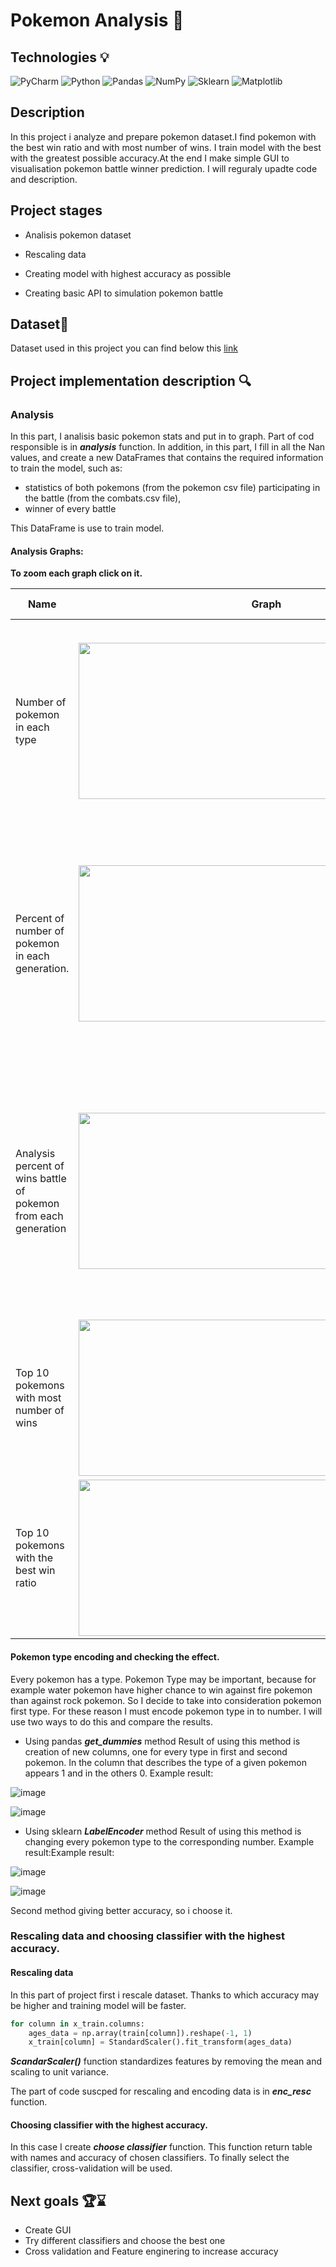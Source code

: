 # Pokemon Analysis 🐲

## Technologies 💡
![PyCharm](https://img.shields.io/badge/pycharm-143?style=for-the-badge&logo=pycharm&logoColor=black&color=black&labelColor=green)
![Python](https://img.shields.io/badge/python-3670A0?style=for-the-badge&logo=python&logoColor=ffdd54)
![Pandas](https://img.shields.io/badge/pandas-%23150458.svg?style=for-the-badge&logo=pandas&logoColor=white)
![NumPy](https://img.shields.io/badge/numpy-%23013243.svg?style=for-the-badge&logo=numpy&logoColor=white)
![Sklearn](https://img.shields.io/badge/scikit--learn-%23F7931E.svg?style=for-the-badge&logo=scikit-learn&logoColor=white)
![Matplotlib](https://img.shields.io/badge/Matplotlib-%23ffffff.svg?style=for-the-badge&logo=Matplotlib&logoColor=black)

## Description 
In this project i analyze and prepare pokemon dataset.I find pokemon with the best win ratio and with most number of wins.
I train model with the best with the greatest possible accuracy.At the end I make simple GUI to visualisation pokemon battle winner prediction.
I will reguraly upadte code and description. 

## Project stages

* Analisis pokemon dataset 

* Rescaling data

* Creating model with highest accuracy as possible

* Creating basic API to simulation pokemon battle

## Dataset📁
Dataset used in this project you can find below this [link](https://www.kaggle.com/datasets/terminus7/pokemon-challenge)

## Project implementation description 🔍
### Analysis
In this part, I analisis basic pokemon stats and put in to graph. Part of cod responsible is in ***analysis*** function. 
In addition, in this part, I fill in all the Nan values, and create a new DataFrames that contains the required information to train the model, such as:

* statistics of both pokemons (from the pokemon csv file) participating in the battle (from the combats.csv file),
* winner of every battle

This DataFrame is use to train model.

#### Analysis Graphs:

**To zoom each graph click on it.**

| Name| Graph | Short Description |
| -- | ------------- | ------------- |
| Number of pokemon in each type|<img src="https://user-images.githubusercontent.com/122997699/216782334-e50775c8-0c3f-4a5b-af42-a24ce95c1184.png" width="600" height="250">| Bar chart showing number of pokemon in each type.There are the most water-type and normal-type Pokemon, and the least flying-type.  |
|Percent of number of pokemon in each generation.| <img src="https://user-images.githubusercontent.com/122997699/216782333-613f6a6a-d782-4b54-9f63-15ce4e5e73c4.png" width="600" height="250">|A pie chart showing how much of the Pokemon set are Pokemon from a each generation.  The fewest Pokemon come from the sixth generation. The number of Pokemon from other generations is similar.|
|Analysis percent of wins battle of pokemon from each generation| <img src="https://user-images.githubusercontent.com/122997699/216782337-903efa19-b692-46f4-adf1-ce39fd7fa274.png" width="450" height="250">|Bar graph, showing percent of wins to pokemon from each generations. According to the chart in second and third generation pokemons are the weakest. The most powerful pokemons are in fourth generation.|
|Top 10 pokemons with most number of wins|<img src="https://user-images.githubusercontent.com/122997699/216782341-8a87e229-0719-4a7b-a7c0-a2b4701ef3b6.png" width="450" height="250">|This graph showing ten pokemon with the most wins. |
|Top 10 pokemons with the best win ratio|<img src="https://user-images.githubusercontent.com/122997699/216782343-806d6b73-11da-4636-b1e3-d68e6ee8b09c.png" width="450" height="250">| This graph showing ten pokemon with the best win ratio|

#### Pokemon type encoding and checking the effect.

Every pokemon has a type. Pokemon Type may be important, because for example water pokemon have higher chance to win against fire pokemon than against rock pokemon.
So I decide to take into consideration pokemon first type. For these reason I must encode pokemon type in to number. I will use two ways to do this and compare the results.

* Using pandas ***get_dummies*** method
Result of using this method is creation of new columns, one for every type in first and second pokemon. 
In the column that describes the type of a given pokemon appears 1 and in the others 0. Example result:

![image](https://user-images.githubusercontent.com/122997699/223490284-acc765e0-5d07-4d7d-8e4d-c47002b89b95.png)

![image](https://user-images.githubusercontent.com/122997699/223488670-771834cd-b661-4d35-9a71-ce7e5ca18c6e.png)

* Using sklearn ***LabelEncoder*** method
Result of using this method is changing every pokemon type to the corresponding number. Example result:Example result:

![image](https://user-images.githubusercontent.com/122997699/223487297-4e275efe-962d-470f-bcdd-b94ce6b0ec18.png)

![image](https://user-images.githubusercontent.com/122997699/223487340-40f92b1e-4633-4011-b67b-61b043f51c14.png)

Second method giving better accuracy, so i choose it. 
 
### Rescaling data and choosing classifier with the highest accuracy.
#### Rescaling data
In this part of project first i rescale dataset. Thanks to which accuracy may be higher and training model will be faster.
```python
for column in x_train.columns:
    ages_data = np.array(train[column]).reshape(-1, 1)
    x_train[column] = StandardScaler().fit_transform(ages_data)
```
***ScandarScaler()*** function standardizes features by removing the mean and scaling to unit variance.

The part of code suscped for rescaling and encoding data is in ***enc_resc*** function. 

#### Choosing classifier with the highest accuracy.

In this case I create ***choose classifier*** function. This function return table with names and accuracy of chosen classifiers. 
To finally select the classifier, cross-validation will be used.
## Next goals 🏆⌛
* Create GUI
* Try different classifiers and choose the best one
* Cross validation and Feature enginering to increase accuracy 
